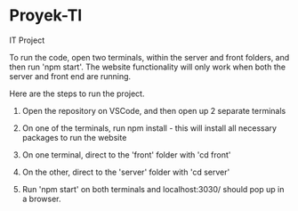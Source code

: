 # Proyek-TI
IT Project 

To run the code, open two terminals, within the server and front folders, and then run 'npm start'. 
The website functionality will only work when both the server and front end are running.

Here are the steps to run the project.

1. Open the repository on VSCode, and then open up 2 separate terminals

2. On one of the terminals, run npm install - this will install all necessary packages to run the website

3. On one terminal, direct to the 'front' folder with 'cd front'

4. On the other, direct to the 'server' folder with 'cd server'

5. Run 'npm start' on both terminals and localhost:3030/ should pop up in a browser. 
